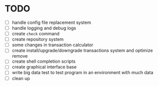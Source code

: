 
# TODO

- [ ] handle config file replacement system
- [ ] handle logging and debug logs
- [ ] create `check` command
- [ ] create repository system
- [ ] some changes in transaction calculator
- [ ] create install/upgrade/downgrade transactions system and optimize remove
- [ ] create shell completion scripts
- [ ] create graphical interface base
- [ ] write big data test to test program in an environment with much data
- [ ] clean up
